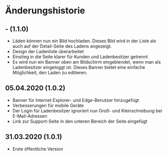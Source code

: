 # Änderungshistorie

## - (1.1.0)

* Läden können nun ein Bild hochladen. Dieses Bild wird in der Liste als auch auf der Detail-Seite des Ladens angezeigt.
* Design der Ladenliste überarbeitet
* Einstieg in die Seite klarer für Kunden und Ladenbesitzer getrennt
* Es wird nun ein Banner oben am Bildschirm eingeblendet, wenn man als Ladenbesitzer eingeloggt ist. Dieses Banner bietet
  eine einfache Möglichkeit, den Laden zu editieren.

## 05.04.2020 (1.0.2)

* Banner für Internet Explorer- und Edge-Benutzer hinzugefügt
* Verbesserungen für mobile Geräte
* Der Login für Ladenbesitzer ignoriert nun Groß- und Kleinschreibung bei E-Mail-Adressen
* Link zur Support-Seite in den unteren Bereich der Seite eingefügt

## 31.03.2020 (1.0.1)

* Erste öffentliche Version
